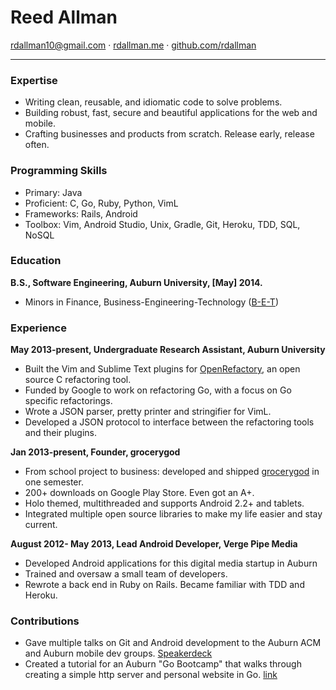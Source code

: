 # Reed Allman

<rdallman10@gmail.com> · [rdallman.me]  · [github.com/rdallman]

-------------------------------------------------------------------

### Expertise

  * Writing clean, reusable, and idiomatic code to solve problems.
  * Building robust, fast, secure and beautiful applications for the web and mobile.
  * Crafting businesses and products from scratch. Release early, release often.

### Programming Skills

  * Primary: Java
  * Proficient: C, Go, Ruby, Python, VimL
  * Frameworks: Rails, Android
  * Toolbox: Vim, Android Studio, Unix, Gradle, Git, Heroku, TDD, SQL, NoSQL

### Education

**B.S., Software Engineering, Auburn University, [May] 2014.**

  *  Minors in Finance, Business-Engineering-Technology ([B-E-T])

### Experience

**May 2013-present, Undergraduate Research Assistant, Auburn University**

  *  Built the Vim and Sublime Text plugins for [OpenRefactory], an open source C refactoring tool.
  *  Funded by Google to work on refactoring Go, with a focus on Go specific refactorings.
  *  Wrote a JSON parser, pretty printer and stringifier for VimL.
  *  Developed a JSON protocol to interface between the refactoring tools and their plugins.

**Jan 2013-present, Founder, grocerygod**

  *  From school project to business: developed and shipped [grocerygod] in one semester.
  *  200+ downloads on Google Play Store. Even got an A+.
  *  Holo themed, multithreaded and supports Android 2.2+ and tablets.
  *  Integrated multiple open source libraries to make my life easier and stay current.

**August 2012- May 2013, Lead Android Developer, Verge Pipe Media**

  *  Developed Android applications for this digital media startup in Auburn
  *  Trained and oversaw a small team of developers.
  *  Rewrote a back end in Ruby on Rails. Became familiar with TDD and Heroku.

### Contributions

  *  Gave multiple talks on Git and Android development to the Auburn ACM 
     and Auburn mobile dev groups. [Speakerdeck]
  *  Created a tutorial for an Auburn "Go Bootcamp" that walks through creating
     a simple http server and personal website in Go.
     [link](http://github.com/rdallman/gofirst)


[OpenRefactory]:http://openrefactory.org/
[grocerygod]:https://play.google.com/store/apps/details?id=com.bet.grocerygod
[B-E-T]:http://www.eng.auburn.edu/research/centers/twc/bet/directors-note.html
[Get Charitable]:https://play.google.com/store/apps/details?id=com.vergepipemedia.charitable
[rdallman.me]:http://www.rdallman.me
[github.com/rdallman]:http://github.com/rdallman
[Speakerdeck]:https://speakerdeck.com/rdallman

